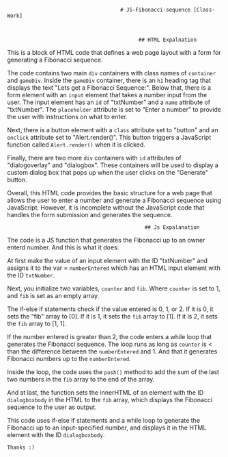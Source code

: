                                          # JS-Fibonacci-sequence [Class-Work]
										  
										  

                                               ## HTML Expalnation


This is a block of HTML code that defines a web page layout with a form for generating a Fibonacci sequence. 

The code contains two main `div` containers with class names of `container` and `gameDiv`. Inside the `gameDiv` container, there is an `h1` heading tag that displays the text "Lets get a Fibonacci Sequence:". Below that, there is a form element with an `input` element that takes a number input from the user. The input element has an `id` of "txtNumber" and a `name` attribute of "txtNumber". The `placeholder` attribute is set to "Enter a number" to provide the user with instructions on what to enter.

Next, there is a button element with a `class` attribute set to "button" and an `onclick` attribute set to "Alert.render()". This button triggers a JavaScript function called `Alert.render()` when it is clicked. 

Finally, there are two more `div` containers with `id` attributes of "dialogoverlay" and "dialogbox". These containers will be used to display a custom dialog box that pops up when the user clicks on the "Generate" button.

Overall, this HTML code provides the basic structure for a web page that allows the user to enter a number and generate a Fibonacci sequence using JavaScript. However, it is incomplete without the JavaScript code that handles the form submission and generates the sequence.

                                                 ## Js Expalanation


The code is a JS function that generates the Fibonacci up to an owner enterd number. And this is what it does:

At first make the value of an input element with the ID "txtNumber" and assigns it to the var = `numberEntered` which has an HTML input element with the ID `txtNumber`.

Next, you initialize two variables, `counter` and `fib`. Where `counter` is set to 1, and `fib` is set as an empty array.

The if-else if statements check if the value entered is 0, 1, or 2. 
If it is 0, it sets the "fib" array to [0]. If it is 1, it sets the `fib` array to [1]. If it is 2, it sets the `fib` array to [1, 1].

 If the number entered is greater than 2, the code enters a while loop that generates the Fibonacci sequence. The loop runs as long as `counter` is <  than the difference between the `numberEntered` and 1. And that it generates Fibonacci numbers up to the `numberEntered`.

Inside the loop, the code uses the `push()` method to add the sum of the last two numbers in the `fib` array to the end of the array.

And at last, the function sets the innerHTML of an element with the ID `dialogboxbody` in the HTML to the `fib` array, which displays the Fibonacci sequence to the user as output.

This code uses if-else if statements and a while loop to generate the Fibonacci up to an input-specified number, and displays it in the HTML element with the ID `dialogboxbody`.


`Thanks :)`

